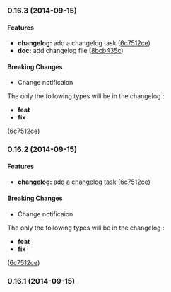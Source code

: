 ### 0.16.3 (2014-09-15)


#### Features

* **changelog:** add a changelog task ([6c7512ce](https://github.com/douglasduteil/remote-repo-access-trial.git/commit/6c7512cea0d515ee221101c57dd0c53bb3558376))
* **doc:** add changelog file ([8bcb435c](https://github.com/douglasduteil/remote-repo-access-trial.git/commit/8bcb435caece272f3193603a29247bb82d0f08b8))


#### Breaking Changes

* Change notificaion

The only the following types will be in the changelog :
 - **feat**
 - **fix**

 ([6c7512ce](https://github.com/douglasduteil/remote-repo-access-trial.git/commit/6c7512cea0d515ee221101c57dd0c53bb3558376))


### 0.16.2 (2014-09-15)


#### Features

* **changelog:** add a changelog task ([6c7512ce](https://github.com/douglasduteil/remote-repo-access-trial.git/commit/6c7512cea0d515ee221101c57dd0c53bb3558376))


#### Breaking Changes

* Change notificaion

The only the following types will be in the changelog :
 - **feat**
 - **fix**

 ([6c7512ce](https://github.com/douglasduteil/remote-repo-access-trial.git/commit/6c7512cea0d515ee221101c57dd0c53bb3558376))


### 0.16.1 (2014-09-15)

